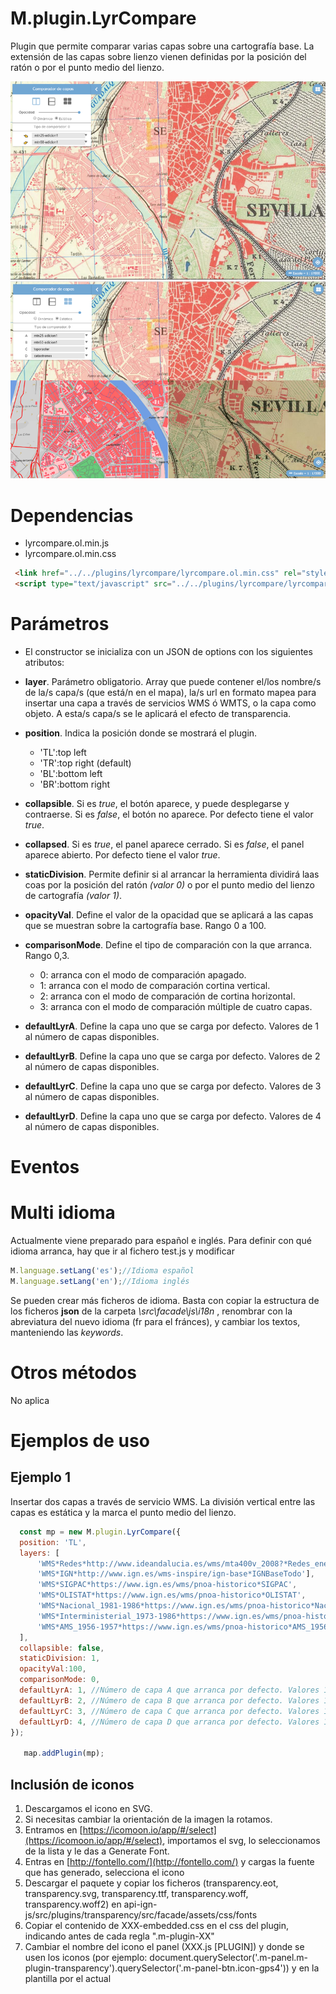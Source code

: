 # M.plugin.LyrCompare

Plugin que permite comparar varias capas sobre una cartografía base. La extensión de las capas sobre lienzo vienen definidas por la posición del ratón o por el punto medio del lienzo.

![Imagen -  Cortina Vertical](./img/captura1.png)
![Imagen -  Multicortina](./img/captura2.png)

# Dependencias

- lyrcompare.ol.min.js
- lyrcompare.ol.min.css


```html
 <link href="../../plugins/lyrcompare/lyrcompare.ol.min.css" rel="stylesheet" />
 <script type="text/javascript" src="../../plugins/lyrcompare/lyrcompare.ol.min.js"></script>
```

# Parámetros

- El constructor se inicializa con un JSON de options con los siguientes atributos:

- **layer**. Parámetro obligatorio. Array que puede contener el/los nombre/s de la/s capa/s (que está/n en el mapa), la/s url en formato mapea para insertar una capa a través de servicios WMS ó WMTS, o la capa como objeto.
  A esta/s capa/s se le aplicará el efecto de transparencia.

- **position**. Indica la posición donde se mostrará el plugin.
  - 'TL':top left
  - 'TR':top right (default)
  - 'BL':bottom left
  - 'BR':bottom right

- **collapsible**. Si es *true*, el botón aparece, y puede desplegarse y contraerse. Si es *false*, el botón no aparece. Por defecto tiene el valor *true*.

- **collapsed**. Si es *true*, el panel aparece cerrado. Si es *false*, el panel aparece abierto. Por defecto tiene el valor *true*.

- **staticDivision**. Permite definir si al arrancar la herramienta dividirá laas coas por la posición del ratón *(valor 0)* o por el punto medio del lienzo de cartografía *(valor 1)*.

- **opacityVal**. Define el valor de la opacidad que se aplicará a las capas que se muestran sobre la cartografía base. Rango 0 a 100.

- **comparisonMode**. Define el tipo de comparación con la que arranca. Rango 0,3.
  - 0: arranca con el modo de comparación apagado.
  - 1: arranca con el modo de comparación cortina vertical.
  - 2: arranca con el modo de comparación de cortina horizontal.
  - 3: arranca con el modo de comparación múltiple de cuatro capas.

- **defaultLyrA**. Define la capa uno que se carga por defecto. Valores de 1 al número de capas disponibles.

- **defaultLyrB**. Define la capa uno que se carga por defecto. Valores de 2 al número de capas disponibles.

- **defaultLyrC**. Define la capa uno que se carga por defecto. Valores de 3 al número de capas disponibles.

- **defaultLyrD**. Define la capa uno que se carga por defecto. Valores de 4 al número de capas disponibles.

# Eventos

# Multi idioma

Actualmente viene preparado para español e inglés. Para definir con qué idioma arranca, hay que ir al fichero test.js y modificar

```javascript
M.language.setLang('es');//Idioma español
M.language.setLang('en');//Idioma inglés
```
Se pueden crear más ficheros de idioma. Basta con copiar la estructura de los ficheros **json** de la carpeta *\src\facade\js\i18n* , renombrar con la abreviatura del nuevo idioma (fr para el fránces), y cambiar los textos, manteniendo las *keywords*.



# Otros métodos

No aplica

# Ejemplos de uso

## Ejemplo 1
Insertar dos capas a través de servicio WMS. La división vertical entre las capas es estática y la marca el punto medio del lienzo.

```javascript
  const mp = new M.plugin.LyrCompare({
  position: 'TL',
  layers: [
      'WMS*Redes*http://www.ideandalucia.es/wms/mta400v_2008?*Redes_energeticas',
      'WMS*IGN*http://www.ign.es/wms-inspire/ign-base*IGNBaseTodo'],
      'WMS*SIGPAC*https://www.ign.es/wms/pnoa-historico*SIGPAC',
      'WMS*OLISTAT*https://www.ign.es/wms/pnoa-historico*OLISTAT',
      'WMS*Nacional_1981-1986*https://www.ign.es/wms/pnoa-historico*Nacional_1981-1986',
      'WMS*Interministerial_1973-1986*https://www.ign.es/wms/pnoa-historico*Interministerial_1973-1986',
      'WMS*AMS_1956-1957*https://www.ign.es/wms/pnoa-historico*AMS_1956-1957'
  ],
  collapsible: false,
  staticDivision: 1,
  opacityVal:100,
  comparisonMode: 0,
  defaultLyrA: 1, //Número de capa A que arranca por defecto. Valores 1...nº de capas
  defaultLyrB: 2, //Número de capa B que arranca por defecto. Valores 1...nº de capas
  defaultLyrC: 3, //Número de capa C que arranca por defecto. Valores 1...nº de capas
  defaultLyrD: 4, //Número de capa D que arranca por defecto. Valores 1...nº de capas  
});

   map.addPlugin(mp);
```


## Inclusión de iconos

1. Descargamos el icono en SVG.
2. Si necesitas cambiar la orientación de la imagen la rotamos.
3. Entramos en [https://icomoon.io/app/#/select](https://icomoon.io/app/#/select), importamos el svg, lo seleccionamos de la lista y le das a Generate Font.
4. Entras en [http://fontello.com/](http://fontello.com/) y cargas la fuente que has generado, selecciona el icono
5. Descargar el paquete y copiar los ficheros (transparency.eot, transparency.svg, transparency.ttf, transparency.woff, transparency.woff2) en api-ign-js/src/plugins/transparency/src/facade/assets/css/fonts
6. Copiar el contenido de XXX-embedded.css en el css del plugin, indicando antes de cada regla ".m-plugin-XX" 
7. Cambiar el nombre del icono el panel (XXX.js  [PLUGIN]) y donde se usen los iconos (por ejemplo: document.querySelector('.m-panel.m-plugin-transparency').querySelector('.m-panel-btn.icon-gps4')) y en la plantilla por el actual